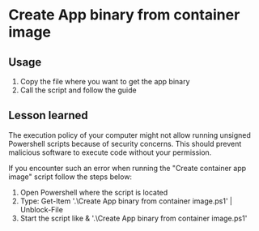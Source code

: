 # Create App binary from container image
## Usage
1. Copy the file where you want to get the app binary 
2. Call the script and follow the guide

## Lesson learned
The execution policy of your computer might not allow running unsigned Powershell scripts because of security concerns.
This should prevent malicious software to execute code without your permission.

If you encounter such an error when running the "Create container app image" script follow the steps below:
1. Open Powershell where the script is located
2. Type: Get-Item '.\Create App binary from container image.ps1' | Unblock-File
3. Start the script like & '.\Create App binary from container image.ps1'



